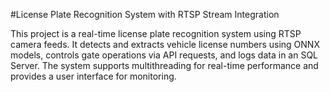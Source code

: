 #License Plate Recognition System with RTSP Stream Integration

This project is a real-time license plate recognition system using RTSP camera feeds. It detects and extracts vehicle license numbers using ONNX models, controls gate operations via API requests, and logs data in an SQL Server. The system supports multithreading for real-time performance and provides a user interface for monitoring.
